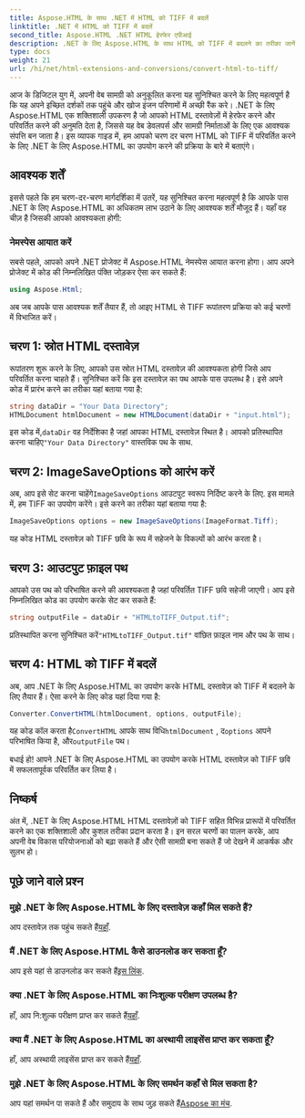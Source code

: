 ```yaml
---
title: Aspose.HTML के साथ .NET में HTML को TIFF में बदलें
linktitle: .NET में HTML को TIFF में बदलें
second_title: Aspose.HTML .NET HTML हेरफेर एपीआई
description: .NET के लिए Aspose.HTML के साथ HTML को TIFF में बदलने का तरीका जानें। कुशल वेब सामग्री अनुकूलन के लिए हमारी चरण-दर-चरण मार्गदर्शिका का पालन करें।
type: docs
weight: 21
url: /hi/net/html-extensions-and-conversions/convert-html-to-tiff/
---
```


आज के डिजिटल युग में, अपनी वेब सामग्री को अनुकूलित करना यह सुनिश्चित करने के लिए महत्वपूर्ण है कि यह अपने इच्छित दर्शकों तक पहुंचे और खोज इंजन परिणामों में अच्छी रैंक करे। .NET के लिए Aspose.HTML एक शक्तिशाली उपकरण है जो आपको HTML दस्तावेज़ों में हेरफेर करने और परिवर्तित करने की अनुमति देता है, जिससे यह वेब डेवलपर्स और सामग्री निर्माताओं के लिए एक आवश्यक संपत्ति बन जाता है। इस व्यापक गाइड में, हम आपको चरण दर चरण HTML को TIFF में परिवर्तित करने के लिए .NET के लिए Aspose.HTML का उपयोग करने की प्रक्रिया के बारे में बताएंगे।

## आवश्यक शर्तें

इससे पहले कि हम चरण-दर-चरण मार्गदर्शिका में उतरें, यह सुनिश्चित करना महत्वपूर्ण है कि आपके पास .NET के लिए Aspose.HTML का अधिकतम लाभ उठाने के लिए आवश्यक शर्तें मौजूद हैं। यहाँ वह चीज़ है जिसकी आपको आवश्यकता होगी:

### नेमस्पेस आयात करें

सबसे पहले, आपको अपने .NET प्रोजेक्ट में Aspose.HTML नेमस्पेस आयात करना होगा। आप अपने प्रोजेक्ट में कोड की निम्नलिखित पंक्ति जोड़कर ऐसा कर सकते हैं:

```csharp
using Aspose.Html;
```

अब जब आपके पास आवश्यक शर्तें तैयार हैं, तो आइए HTML से TIFF रूपांतरण प्रक्रिया को कई चरणों में विभाजित करें।

## चरण 1: स्रोत HTML दस्तावेज़

रूपांतरण शुरू करने के लिए, आपको उस स्रोत HTML दस्तावेज़ की आवश्यकता होगी जिसे आप परिवर्तित करना चाहते हैं। सुनिश्चित करें कि इस दस्तावेज़ का पथ आपके पास उपलब्ध है। इसे अपने कोड में प्रारंभ करने का तरीका यहां बताया गया है:

```csharp
string dataDir = "Your Data Directory";
HTMLDocument htmlDocument = new HTMLDocument(dataDir + "input.html");
```

 इस कोड में,`dataDir` वह निर्देशिका है जहां आपका HTML दस्तावेज़ स्थित है। आपको प्रतिस्थापित करना चाहिए`"Your Data Directory"` वास्तविक पथ के साथ.

## चरण 2: ImageSaveOptions को आरंभ करें

 अब, आप इसे सेट करना चाहेंगे`ImageSaveOptions` आउटपुट स्वरूप निर्दिष्ट करने के लिए. इस मामले में, हम TIFF का उपयोग करेंगे। इसे करने का तरीका यहां बताया गया है:

```csharp
ImageSaveOptions options = new ImageSaveOptions(ImageFormat.Tiff);
```

यह कोड HTML दस्तावेज़ को TIFF छवि के रूप में सहेजने के विकल्पों को आरंभ करता है।

## चरण 3: आउटपुट फ़ाइल पथ

आपको उस पथ को परिभाषित करने की आवश्यकता है जहां परिवर्तित TIFF छवि सहेजी जाएगी। आप इसे निम्नलिखित कोड का उपयोग करके सेट कर सकते हैं:

```csharp
string outputFile = dataDir + "HTMLtoTIFF_Output.tif";
```

 प्रतिस्थापित करना सुनिश्चित करें`"HTMLtoTIFF_Output.tif"` वांछित फ़ाइल नाम और पथ के साथ।

## चरण 4: HTML को TIFF में बदलें

अब, आप .NET के लिए Aspose.HTML का उपयोग करके HTML दस्तावेज़ को TIFF में बदलने के लिए तैयार हैं। ऐसा करने के लिए कोड यहां दिया गया है:

```csharp
Converter.ConvertHTML(htmlDocument, options, outputFile);
```

 यह कोड कॉल करता है`ConvertHTML` आपके साथ विधि`htmlDocument` , द`options` आपने परिभाषित किया है, और`outputFile` पथ।

बधाई हो! आपने .NET के लिए Aspose.HTML का उपयोग करके HTML दस्तावेज़ को TIFF छवि में सफलतापूर्वक परिवर्तित कर लिया है।

## निष्कर्ष

अंत में, .NET के लिए Aspose.HTML HTML दस्तावेज़ों को TIFF सहित विभिन्न प्रारूपों में परिवर्तित करने का एक शक्तिशाली और कुशल तरीका प्रदान करता है। इन सरल चरणों का पालन करके, आप अपनी वेब विकास परियोजनाओं को बढ़ा सकते हैं और ऐसी सामग्री बना सकते हैं जो देखने में आकर्षक और सुलभ हो।

## पूछे जाने वाले प्रश्न

### मुझे .NET के लिए Aspose.HTML के लिए दस्तावेज़ कहाँ मिल सकते हैं?
 आप दस्तावेज़ तक पहुंच सकते हैं[यहाँ](https://reference.aspose.com/html/net/).

### मैं .NET के लिए Aspose.HTML कैसे डाउनलोड कर सकता हूँ?
 आप इसे यहां से डाउनलोड कर सकते हैं[इस लिंक](https://releases.aspose.com/html/net/).

### क्या .NET के लिए Aspose.HTML का निःशुल्क परीक्षण उपलब्ध है?
 हाँ, आप नि:शुल्क परीक्षण प्राप्त कर सकते हैं[यहाँ](https://releases.aspose.com/).

### क्या मैं .NET के लिए Aspose.HTML का अस्थायी लाइसेंस प्राप्त कर सकता हूँ?
 हाँ, आप अस्थायी लाइसेंस प्राप्त कर सकते हैं[यहाँ](https://purchase.aspose.com/temporary-license/).

### मुझे .NET के लिए Aspose.HTML के लिए समर्थन कहाँ से मिल सकता है?
 आप यहां समर्थन पा सकते हैं और समुदाय के साथ जुड़ सकते हैं[Aspose का मंच](https://forum.aspose.com/).